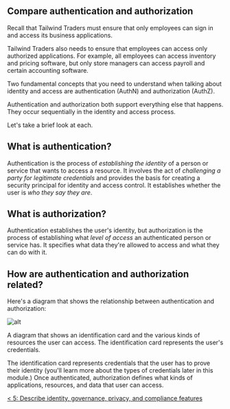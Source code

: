 ## Compare authentication and authorization

Recall that Tailwind Traders must ensure that only employees can sign in and access its business applications.

Tailwind Traders also needs to ensure that employees can access only authorized applications. For example, all employees can access inventory and pricing software, but only store managers can access payroll and certain accounting software.

Two fundamental concepts that you need to understand when talking about identity and access are authentication (AuthN) and authorization (AuthZ).

Authentication and authorization both support everything else that happens.
They occur sequentially in the identity and access process.

Let's take a brief look at each.

## What is authentication?

Authentication is the process of _establishing the identity_ of a person or service that wants to access a resource. It involves the act of _challenging a party for legitimate credentials_ and provides the basis for creating a security principal for identity and access control. It establishes whether the user is _who they say they are_.

## What is authorization?

Authentication establishes the user's identity, but authorization is the process of establishing what _level of access_ an authenticated person or service has. It specifies what data they're allowed to access and what they can do with it.

## How are authentication and authorization related?

Here's a diagram that shows the relationship between authentication and authorization:

![alt](https://docs.microsoft.com/en-us/learn/azure-fundamentals/secure-access-azure-identity-services/media/2-id-card-access.png)

A diagram that shows an identification card and the various kinds of resources the user can access.
The identification card represents the user's credentials.

The identification card represents credentials that the user has to prove their identity (you'll learn more about the types of credentials later in this module.) Once authenticated, authorization defines what kinds of applications, resources, and data that user can access.

[< 5: Describe identity, governance, privacy, and compliance features](./5-lp-az-900.md)
